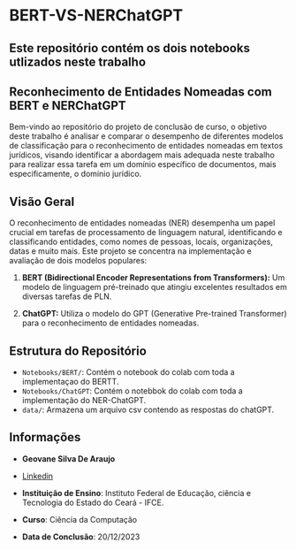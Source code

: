 # BERT-VS-NERChatGPT
## Este repositório contém os dois notebooks utlizados neste trabalho

## Reconhecimento de Entidades Nomeadas com BERT e NERChatGPT

Bem-vindo ao repositório do projeto de conclusão de curso, o objetivo deste trabalho é analisar e comparar o desempenho de diferentes modelos de classificação para o reconhecimento de entidades nomeadas em textos jurídicos, visando identificar a abordagem mais adequada neste trabalho para realizar essa tarefa em um domínio específico de documentos, mais especificamente, o domínio jurídico.

## Visão Geral

O reconhecimento de entidades nomeadas (NER) desempenha um papel crucial em tarefas de processamento de linguagem natural, identificando e classificando entidades, como nomes de pessoas, locais, organizações, datas e muito mais. Este projeto se concentra na implementação e avaliação de dois modelos populares:

1. **BERT (Bidirectional Encoder Representations from Transformers):** Um modelo de linguagem pré-treinado que atingiu excelentes resultados em diversas tarefas de PLN.

2. **ChatGPT:** Utiliza o modelo do GPT (Generative Pre-trained Transformer) para o reconhecimento de entidades nomeadas.

## Estrutura do Repositório

- `Notebooks/BERT/`: Contém o notebook do colab com toda a implementaçao do BERTT.
- `Notebooks/ChatGPT`: Contém o notebbok do colab com toda a implementação do NER-ChatGPT.
- `data/`: Armazena um arquivo csv contendo as respostas do chatGPT.

## Informações

- **Geovane Silva De Araujo**

- [Linkedin](https://www.linkedin.com/in/geovane-araujo-07str/)

- **Instituição de Ensino**: Instituto Federal de Educação, ciência e Tecnologia do Estado do Ceará - IFCE.
- **Curso**: Ciência da Computação

- **Data de Conclusão**: 20/12/2023
